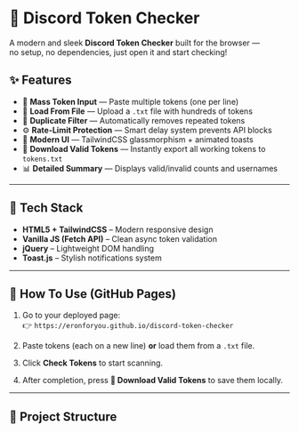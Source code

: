 # 💎 Discord Token Checker

A modern and sleek **Discord Token Checker** built for the browser —  
no setup, no dependencies, just open it and start checking!

## ✨ Features

- 🧾 **Mass Token Input** — Paste multiple tokens (one per line)
- 📂 **Load From File** — Upload a `.txt` file with hundreds of tokens
- 🚫 **Duplicate Filter** — Automatically removes repeated tokens
- ⚙️ **Rate-Limit Protection** — Smart delay system prevents API blocks
- 💬 **Modern UI** — TailwindCSS glassmorphism + animated toasts
- 💾 **Download Valid Tokens** — Instantly export all working tokens to `tokens.txt`
- 📊 **Detailed Summary** — Displays valid/invalid counts and usernames

---

## 🧠 Tech Stack

- **HTML5 + TailwindCSS** – Modern responsive design  
- **Vanilla JS (Fetch API)** – Clean async token validation  
- **jQuery** – Lightweight DOM handling  
- **Toast.js** – Stylish notifications system  

---

## 🚀 How To Use (GitHub Pages)

1. Go to your deployed page:  
   👉 `https://eronforyou.github.io/discord-token-checker`

2. Paste tokens (each on a new line) **or** load them from a `.txt` file.  
3. Click **Check Tokens** to start scanning.  
4. After completion, press **💾 Download Valid Tokens** to save them locally.

---

## 📁 Project Structure

